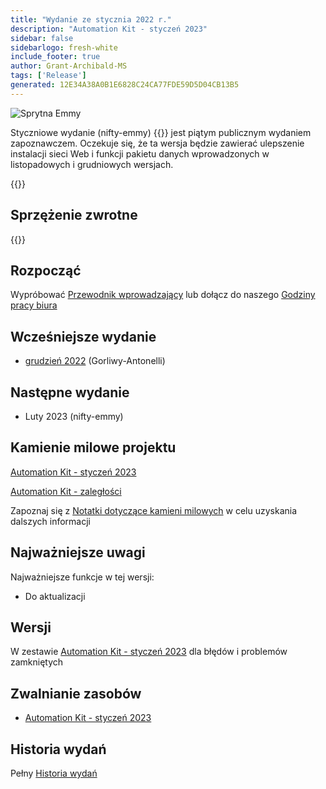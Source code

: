 ```yaml
---
title: "Wydanie ze stycznia 2022 r."
description: "Automation Kit - styczeń 2023"
sidebar: false
sidebarlogo: fresh-white
include_footer: true
author: Grant-Archibald-MS
tags: ['Release']
generated: 12E34A38A0B1E6828C24CA77FDE59D5D04CB13B5
---
```


<div class="optional">

![Sprytna Emmy](/images/nifty-emmy.png)

Styczniowe wydanie (nifty-emmy) {{<product-name>}} jest piątym publicznym wydaniem zapoznawczem. Oczekuje się, że ta wersja będzie zawierać ulepszenie instalacji sieci Web i funkcji pakietu danych wprowadzonych w listopadowych i grudniowych wersjach.

</div>

<div class="optional">

{{<presentationStyles>}}

## Sprzężenie zwrotne

{{<questions name="/content/pl/releases/january-2023.json" completed="Dziękujemy za przekazanie opinii" showNavigationButtons="false" locale="pl">}}

</div>

<div class="optional">

## Rozpocząć

Wypróbować [Przewodnik wprowadzający](/pl/get-started) lub dołącz do naszego [Godziny pracy biura](/pl/office-hours)

## Wcześniejsze wydanie

- [grudzień 2022](/pl/releases/december-2022) (Gorliwy-Antonelli)

## Następne wydanie

- Luty 2023 (nifty-emmy)

## Kamienie milowe projektu

[Automation Kit - styczeń 2023](https://github.com/orgs/microsoft/projects/486/views/9)

[Automation Kit - zaległości](https://github.com/orgs/microsoft/projects/486/views/1)

Zapoznaj się z [Notatki dotyczące kamieni milowych](/pl/releases/milestones) w celu uzyskania dalszych informacji

## Najważniejsze uwagi

Najważniejsze funkcje w tej wersji:

- Do aktualizacji

## Wersji

W zestawie [Automation Kit - styczeń 2023](https://github.com/microsoft/powercat-automation-kit/releases/tag/AutomationKit-January2023) dla błędów i problemów zamkniętych

## Zwalnianie zasobów

- [Automation Kit - styczeń 2023](https://github.com/microsoft/powercat-automation-kit/releases/tag/AutomationKit-January2023)

## Historia wydań

Pełny [Historia wydań](/pl/releases)

</div>
